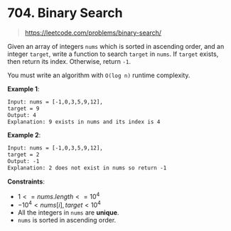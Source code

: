 # 704. Binary Search

> <https://leetcode.com/problems/binary-search/>

Given an array of integers `nums` which is sorted in ascending order, and an
integer `target`, write a function to search `target` in `nums`. If `target`
exists, then return its index. Otherwise, return `-1`.

You must write an algorithm with `O(log n)` runtime complexity.

**Example 1**:

```txt
Input: nums = [-1,0,3,5,9,12],
target = 9
Output: 4
Explanation: 9 exists in nums and its index is 4
```

**Example 2**:

```txt
Input: nums = [-1,0,3,5,9,12],
target = 2
Output: -1
Explanation: 2 does not exist in nums so return -1
```

**Constraints**:

- $1 <= nums.length <= 10^4$
- $-10^4 < nums[i], target < 10^4$
- All the integers in `nums` are **unique**.
- `nums` is sorted in ascending order.
